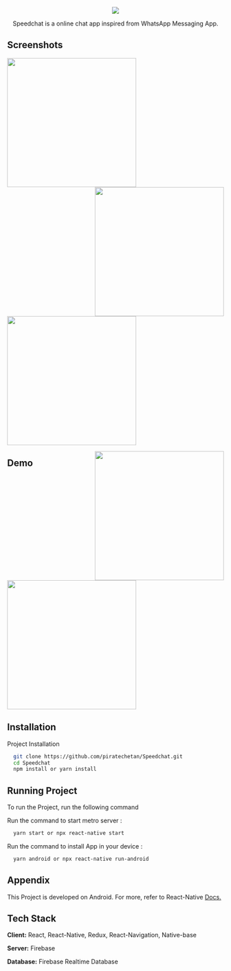 
<p align="center"><img src="https://www.linkpicture.com/q/IMG_20210616_164059.jpg" align="center"/></p>

<p align="center">Speedchat is a online chat app inspired from WhatsApp Messaging App.</p>

## Screenshots
<img src="https://www.linkpicture.com/q/Screenshot_2021-06-16-17-15-06-305_com.speedchat_google-pixel4-clearlywhite-portrait.png" width=300 align="left"/>
<img src="https://www.linkpicture.com/q/Screenshot_2021-06-16-16-28-14-857_com.speedchat_google-pixel4-clearlywhite-portrait.png" width=300 align="right"/>
<img src="https://www.linkpicture.com/q/Screenshot_2021-06-16-17-15-14-700_com.speedchat_google-pixel4-clearlywhite-portrait.png" width=300/>
<p align="center"><img src="https://www.linkpicture.com/q/Screenshot_2021-06-16-16-28-25-998_com.speedchat_google-pixel4-clearlywhite-portrait.png" width=300 align="right"/></p>


## Demo
<img src="https://www.linkpicture.com/q/ezgif-4-8ca663868506.gif" width=300 />


## Installation

Project Installation

```bash
  git clone https://github.com/piratechetan/Speedchat.git
  cd Speedchat
  npm install or yarn install
```

## Running Project

To run the Project, run the following command

Run the command to start metro server :

```bash
  yarn start or npx react-native start
```

Run the command to install App in your device :

```bash
  yarn android or npx react-native run-android
```

## Appendix

This Project is developed on Android. For more, refer to React-Native [Docs.](https://reactnative.dev/docs/getting-started)

## Tech Stack

**Client:** React, React-Native, Redux, React-Navigation, Native-base

**Server:** Firebase

**Database:** Firebase Realtime Database
